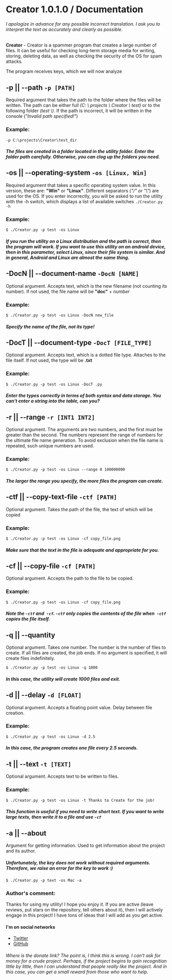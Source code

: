 # Creator 1.0.1.0 / Documentation
###### *I apologize in advance for any possible incorrect translation. I ask you to interpret the text as accurately and clearly as possible.*


**Creator** - Creator is a spammer program that creates a large number of files. It can be useful for checking long-term storage media for writing, storing, deleting data, as well as checking the security of the OS for spam attacks.

The program receives keys, which we will now analyze

## -p || --path `-p [PATH]`

Required argument that takes the path to the folder where the files will be written. The path can be either full *(C: \\ projects \\ Creator \\ test)* or to the following folder *(test \\)*. If the path is incorrect, it will be written in the console (*"Invalid path specified!"*)

### Example:

`-p C:\projects\Creator\test_dir`

##### The files are created in a folder located in the utility folder. Enter the folder path carefully. Otherwise, you can clog up the folders you need.

## -os || --operating-system `-os [Linux, Win]`

Required argument that takes a specific operating system value. In this version, these are: **"Win"** or **"Linux"**. Different separators (*"/" or "\\"*) are used for the OS. If you enter incorrectly, you will be asked to run the utility with the -h switch, which displays a list of available switches `./Creator.py -h`

### Example:

`$ ./Creator.py -p test -os Linux`

##### If you run the utility on a **Linux** distribution and the path is correct, then the program will work. If you want to use this utility on an android device, then in this parameter, select Linux, since their file system is similar. And in general, Android and Linux are almost the same thing.

## -DocN || --document-name `-DocN [NAME]`

Optional argument. Accepts text, which is the new filename (not counting its number). If not used, the file name will be **"doc"** + *number*

### Example:

`$ ./Creator.py -p test -os Linux -DocN new_file`

##### Specify the name of the file, not its type!

## -DocT || --document-type `-DocT [FILE_TYPE]`

Optional argument. Accepts text, which is a dotted file type. Attaches to the file itself. If not used, the type will be **.txt**

### Example:

`$ ./Creator.py -p test -os Linux -DocT .py`

##### Enter the types correctly in terms of both syntax and data storage. You can't enter a string into the table, can you?

## -r || --range `-r [INT1 INT2]`

Optional argument. The arguments are two numbers, and the first must be greater than the second. The numbers represent the range of numbers for the ultimate file name generation. To avoid exclusion when the file name is repeated, such unique numbers are used.

### Example:

`$ ./Creator.py -p test -os Linux --range 0 100000000`

##### The larger the range you specify, the more files the program can create.

## -ctf || --copy-text-file `-ctf [PATH]`

Optional argument. Takes the path of the file, the text of which will be copied

### Example:

```
$ ./Creator.py -p test -os Linux -cf copy_file.png
```

##### Make sure that the text in the file is adequate and appropriate for you.

## -cf || --copy-file `-cf [PATH]`

Optional argument. Accepts the path to the file to be copied.

### Example:

```
$ ./Creator.py -p test -os Linux -cf copy_file.png
```

##### Note the `-ctf` and` -cf`. `-ctf` only copies the contents of the file when` -ctf` copies the file itself.

## -q || --quantity

Optional argument. Takes one number. The number is the number of files to create. If all files are created, the job ends. If no argument is specified, it will create files indefinitely.



`$ ./Creator.py -p test -os Linux -q 1000`

##### In this case, the utility will create 1000 files and exit.

## -d || --delay `-d [FLOAT]`

Optional argument. Accepts a floating point value. Delay between file creation.

### Example:

`$ ./Creator.py -p test -os Linux -d 2.5`

##### In this case, the program creates one file every 2.5 seconds.

## -t || --text `-t [TEXT]`

Optional argument. Accepts text to be written to files.

### Example:

`$ ./Creator.py -p test -os Linux -t Thanks to Create for the job!`

##### This function is useful if you need to write short text. If you want to write large texts, then write it to a file and use `-cf`

## -a || --about

Argument for getting information. Used to get information about the project and its author.

##### Unfortunately, the key does not work without required arguments. Therefore, we raise an error for the key to work :)

`$ ./Creator.py -p text -os Mac -a`

### Author's comment:

Thanks for using my utility! I hope you enjoy it. If you are active (leave reviews, put stars on the repository, tell others about it), then I will actively engage in this project! I have tons of ideas that I will add as you get active.

#### I'm on social networks

- [Twitter](https://twitter.com/TotaruS)
- [GitHub](https://github.com/TotaruSeika-pr)

###### Where is the donate link? The point is, I think this is wrong. I can't ask for money for a crude project. Perhaps, if the project begins to gain recognition little by little, then I can understand that people really like the project. And in this case, you can get a small reward from those who want to help.
